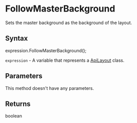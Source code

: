 # FollowMasterBackground

Sets the master background as the background of the layout.

## Syntax

expression.FollowMasterBackground();

`expression` - A variable that represents a [ApiLayout](../ApiLayout.md) class.

## Parameters

This method doesn't have any parameters.

## Returns

boolean